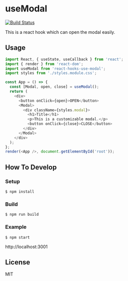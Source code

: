 # useModal

[![Build Status](https://travis-ci.org/shibe97/react-use-modal.svg?branch=master)](https://travis-ci.org/shibe97/react-use-modal)

This is a react hook which can open the modal easily.

## Usage

```javascript
import React, { useState, useCallback } from 'react';
import { render } from 'react-dom';
import useModal from 'react-hooks-use-modal';
import styles from './styles.module.css';

const App = () => {
  const [Modal, open, close] = useModal();
  return (
    <div>
      <button onClick={open}>OPEN</button>
      <Modal>
        <div className={styles.modal}>
          <h1>Title</h1>
          <p>This is a customizable modal.</p>
          <button onClick={close}>CLOSE</button>
        </div>
      </Modal>
    </div>
  );
};
render(<App />, document.getElementById('root'));
```

## How To Develop

### Setup

```
$ npm install
```

### Build

```
$ npm run build
```

### Example

```
$ npm start
```

http://localhost:3001

## License

MIT

